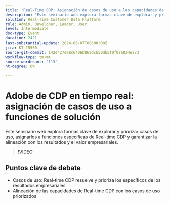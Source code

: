 ```yaml
---
title: 'Real-Time CDP: Asignación de casos de uso a las capacidades de la solución'
description: 'Este seminario web explora formas clave de explorar y priorizar casos de uso, asignarlos a funciones específicas de RTCDP y garantizar la alineación con los resultados y el valor empresariales. Puntos de debate clave: casos de uso que RT-CDP resuelve para los casos de uso priorizados y priorizando los específicos de los resultados empresariales. Alineación de las capacidades de RT-CDP con los casos de uso priorizados'
solution: Real-Time Customer Data Platform
role: Admin, Developer, Leader, User
level: Intermediate
doc-type: Event
duration: 2421
last-substantial-update: 2024-06-07T00:00:00Z
jira: KT-15560
source-git-commit: 142e427ea8c6406b869dcb50db5f0f08a034e273
workflow-type: tm+mt
source-wordcount: '113'
ht-degree: 0%

---
```



# Adobe de CDP en tiempo real: asignación de casos de uso a funciones de solución

Este seminario web explora formas clave de explorar y priorizar casos de uso, asignarlos a funciones específicas de Real-time CDP y garantizar la alineación con los resultados y el valor empresariales.

>[!VIDEO](https://video.tv.adobe.com/v/3429290/?learn=on)

## Puntos clave de debate

* Casos de uso: Real-time CDP resuelve y prioriza los específicos de los resultados empresariales
* Alineación de las capacidades de Real-time CDP con los casos de uso priorizados